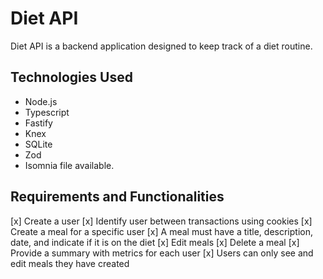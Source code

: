 # Diet API
Diet API is a backend application designed to keep track of a diet routine.

## Technologies Used
- Node.js
- Typescript
- Fastify
- Knex
- SQLite
- Zod
- Isomnia file available.

## Requirements and Functionalities
[x] Create a user
[x] Identify user between transactions using cookies
[x] Create a meal for a specific user
[x] A meal must have a title, description, date, and indicate if it is on the diet
[x] Edit meals
[x] Delete a meal
[x] Provide a summary with metrics for each user
[x] Users can only see and edit meals they have created